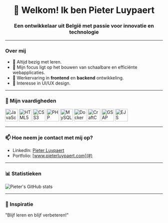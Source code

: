 <h1 align="center">👋 Welkom! Ik ben Pieter Luypaert</h1>
<h3 align="center">Een ontwikkelaar uit België met passie voor innovatie en technologie</h3>

---

### Over mij
- 🌱 Altijd bezig met leren.
- 🎯 Mijn focus ligt op het bouwen van schaalbare en efficiënte webapplicaties.
- 💼 Werkervaring in **frontend** en **backend** ontwikkeling.
- 🎨 Interesse in UI/UX design.

---

### 🚀 Mijn vaardigheden
<div align="left">
  <img src="https://cdn.jsdelivr.net/gh/devicons/devicon/icons/javascript/javascript-original.svg" height="40" alt="JavaScript logo" />
  <img src="https://cdn.jsdelivr.net/gh/devicons/devicon/icons/html5/html5-original.svg" height="40" alt="HTML5 logo" />
  <img src="https://cdn.jsdelivr.net/gh/devicons/devicon/icons/css3/css3-original.svg" height="40" alt="CSS3 logo" />
  <img src="https://cdn.jsdelivr.net/gh/devicons/devicon/icons/php/php-original.svg" height="40" alt="PHP logo" />
  <img src="https://cdn.jsdelivr.net/gh/devicons/devicon/icons/mysql/mysql-original.svg" height="40" alt="MySQL logo" />
  <img src="https://cdn.jsdelivr.net/gh/devicons/devicon/icons/docker/docker-original.svg" height="40" alt="Docker logo" />
  <img src="https://cdn.jsdelivr.net/gh/devicons/devicon/icons/craftcms/craftcms-original.svg" height="40" alt="CraftCMS logo" />
  <img src="https://cdn.jsdelivr.net/npm/gsap@3/dist/gsap.min.js" height="40" alt="GSAP logo" />
  <img src="https://cdn.jsdelivr.net/gh/devicons/devicon/icons/ejs/ejs-original.svg" height="40" alt="EJS logo" />
</div>

---

### 📫 Hoe neem je contact met mij op?
- LinkedIn: [Pieter Luypaert](https://www.linkedin.com/in/pieter-luypaert-85aba3357/)
- Portfolio: [www.pieterluypaert.com](#)

---

### 📊 Statistieken
![Pieter's GitHub stats](https://github-readme-stats.vercel.app/api?username=PieterLuypaert&show_icons=true&theme=radical)

---

### 🎯 Inspiratie
"Blijf leren en blijf verbeteren!"
